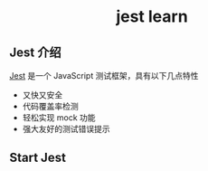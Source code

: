 <h1 align="center">jest learn</h1>

## Jest 介绍

[Jest](https://jestjs.io/en/) 是一个 JavaScript 测试框架，具有以下几点特性

- 又快又安全
- 代码覆盖率检测
- 轻松实现 mock 功能
- 强大友好的测试错误提示

## Start Jest

